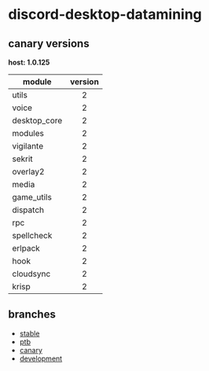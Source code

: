 # discord-desktop-datamining

## canary versions

**host: 1.0.125**

| module | version |
| ------ | :-----: |
| utils | 2 |
| voice | 2 |
| desktop_core | 2 |
| modules | 2 |
| vigilante | 2 |
| sekrit | 2 |
| overlay2 | 2 |
| media | 2 |
| game_utils | 2 |
| dispatch | 2 |
| rpc | 2 |
| spellcheck | 2 |
| erlpack | 2 |
| hook | 2 |
| cloudsync | 2 |
| krisp | 2 |

## branches

- [stable](https://github.com/OpenAsar/discord-desktop-datamining/tree/stable)
- [ptb](https://github.com/OpenAsar/discord-desktop-datamining/tree/ptb)
- [canary](https://github.com/OpenAsar/discord-desktop-datamining/tree/canary)
- [development](https://github.com/OpenAsar/discord-desktop-datamining/tree/development)